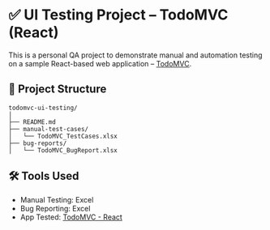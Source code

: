 
# ✅ UI Testing Project – TodoMVC (React)

This is a personal QA project to demonstrate manual and automation testing on a sample React-based web application – [TodoMVC](https://todomvc.com/examples/react/).

## 📁 Project Structure

```
todomvc-ui-testing/
│
├── README.md
├── manual-test-cases/
│   └── TodoMVC_TestCases.xlsx
├── bug-reports/
│   └── TodoMVC_BugReport.xlsx

```

## 🛠 Tools Used
- Manual Testing: Excel
- Bug Reporting: Excel
- App Tested: [TodoMVC - React](https://todomvc.com/examples/react/)
